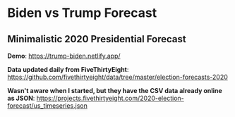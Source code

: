 # Biden vs Trump Forecast

## Minimalistic 2020 Presidential Forecast

**Demo**: https://trump-biden.netlify.app/

**Data updated daily from FiveThirtyEight**: https://github.com/fivethirtyeight/data/tree/master/election-forecasts-2020

**Wasn't aware when I started, but they have the CSV data already online as JSON**: https://projects.fivethirtyeight.com/2020-election-forecast/us_timeseries.json

